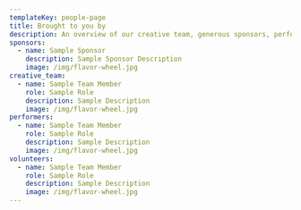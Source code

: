 ```yaml
---
templateKey: people-page
title: Brought to you by
description: An overview of our creative team, generous sponsors, performers, and volunteers.
sponsors:
  - name: Sample Sponsor
    description: Sample Sponsor Description
    image: /img/flavor-wheel.jpg
creative_team:
  - name: Sample Team Member
    role: Sample Role
    description: Sample Description
    image: /img/flavor-wheel.jpg
performers:
  - name: Sample Team Member
    role: Sample Role
    description: Sample Description
    image: /img/flavor-wheel.jpg
volunteers:
  - name: Sample Team Member
    role: Sample Role
    description: Sample Description
    image: /img/flavor-wheel.jpg
---
```

